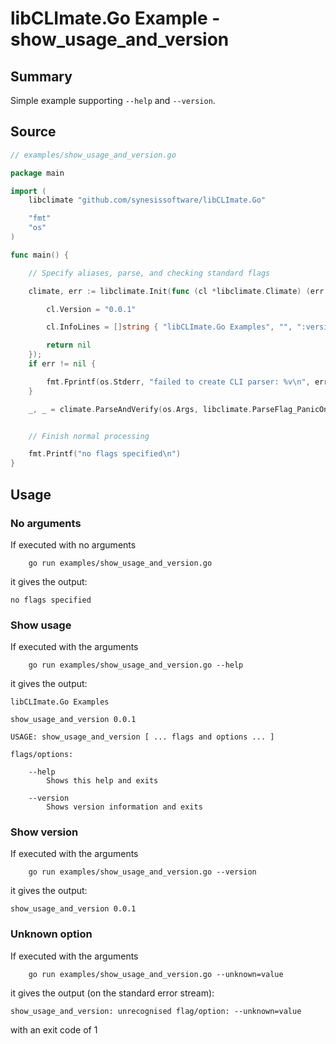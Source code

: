 # libCLImate.Go Example - **show_usage_and_version**

## Summary

Simple example supporting ```--help``` and ```--version```.

## Source

```Go
// examples/show_usage_and_version.go

package main

import (
	libclimate "github.com/synesissoftware/libCLImate.Go"

	"fmt"
	"os"
)

func main() {

	// Specify aliases, parse, and checking standard flags

	climate, err := libclimate.Init(func (cl *libclimate.Climate) (err error) {

		cl.Version = "0.0.1"

		cl.InfoLines = []string { "libCLImate.Go Examples", "", ":version:", "" }

		return nil
	});
	if err != nil {

		fmt.Fprintf(os.Stderr, "failed to create CLI parser: %v\n", err)
	}

	_, _ = climate.ParseAndVerify(os.Args, libclimate.ParseFlag_PanicOnFailure)


	// Finish normal processing

	fmt.Printf("no flags specified\n")
}
```

## Usage

### No arguments

If executed with no arguments

```
    go run examples/show_usage_and_version.go
```

it gives the output:

```
no flags specified
```

### Show usage

If executed with the arguments

```
    go run examples/show_usage_and_version.go --help
```

it gives the output:

```
libCLImate.Go Examples

show_usage_and_version 0.0.1

USAGE: show_usage_and_version [ ... flags and options ... ]

flags/options:

    --help
        Shows this help and exits

    --version
        Shows version information and exits
```

### Show version

If executed with the arguments

```
    go run examples/show_usage_and_version.go --version
```

it gives the output:

```
show_usage_and_version 0.0.1
```

### Unknown option

If executed with the arguments

```
    go run examples/show_usage_and_version.go --unknown=value
```

it gives the output (on the standard error stream):

```
show_usage_and_version: unrecognised flag/option: --unknown=value
```

with an exit code of 1

